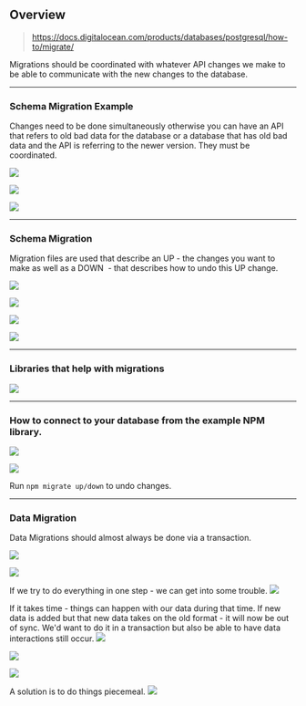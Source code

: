   

## Overview

> https://docs.digitalocean.com/products/databases/postgresql/how-to/migrate/

Migrations should be coordinated with whatever API changes we make to be able to communicate with the new changes to the database.

---
### Schema Migration Example

Changes need to be done simultaneously otherwise you can have an API that refers to old bad data for the database or a database that has old bad data and the API is referring to the newer version. They must be coordinated.

![](assets/images/postgres/migrations/Screen%20Shot%202023-01-17%20at%2010.40.34%20PM.png)

![](assets/images/postgres/migrations/Screen%20Shot%202023-01-17%20at%2010.43.59%20PM.png)

![](assets/images/postgres/migrations/Screen%20Shot%202023-01-17%20at%2010.44.22%20PM.png)

---
### Schema Migration

Migration files are used that describe an UP - the changes you want to make as well as a DOWN  - that describes how to undo this UP change.

![](assets/images/postgres/migrations/Screen%20Shot%202023-01-17%20at%2010.40.52%20PM.png)

![](assets/images/postgres/migrations/Screen%20Shot%202023-01-17%20at%2010.41.03%20PM.png)

![](assets/images/postgres/migrations/Screen%20Shot%202023-01-17%20at%2010.41.21%20PM.png)

![](assets/images/postgres/migrations/Screen%20Shot%202023-01-17%20at%2010.36.22%20PM.png)

---
### Libraries that help with migrations

![](assets/images/postgres/migrations/Screen%20Shot%202023-01-17%20at%2010.44.45%20PM.png)

---
### How to connect to your database from the example NPM library.

![](assets/images/postgres/migrations/Screen%20Shot%202023-01-17%20at%2010.46.17%20PM.png)

![](assets/images/postgres/migrations/Screen%20Shot%202023-01-17%20at%2010.46.39%20PM.png)

Run `npm migrate up/down` to undo changes.

---
### Data Migration

Data Migrations should almost always be done via a transaction.

![](assets/images/postgres/migrations/Screen%20Shot%202023-01-18%20at%2012.42.31%20AM.png)

![](assets/images/postgres/migrations/Screen%20Shot%202023-01-18%20at%2012.43.30%20AM.png)

If we try to do everything in one step - we can get into some trouble.
![](assets/images/postgres/migrations/Screen%20Shot%202023-01-18%20at%2012.44.37%20AM.png)

If it takes time - things can happen with our data during that time. If new data is added but that new data takes on the old format - it will now be out of sync. We'd want to do it in a transaction but also be able to have data interactions still occur.
![](assets/images/postgres/migrations/Screen%20Shot%202023-01-18%20at%2012.41.42%20AM.png)

![](assets/images/postgres/migrations/Screen%20Shot%202023-01-18%20at%2010.50.44%20PM.png)

![](assets/images/postgres/migrations/Screen%20Shot%202023-01-18%20at%2010.51.11%20PM.png)

A solution is to do things piecemeal.
![](assets/images/postgres/migrations/Screen%20Shot%202023-01-18%20at%2010.56.34%20PM.png)